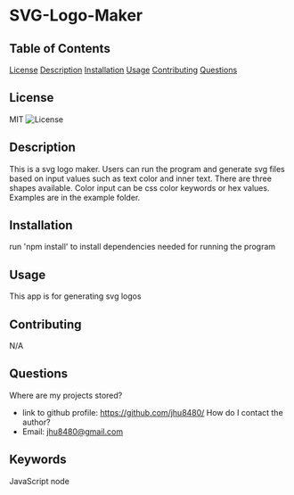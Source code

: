 # SVG-Logo-Maker

## Table of Contents

[License](#license)
[Description](#description)
[Installation](#installation)
[Usage](#usage)
[Contributing](#contributing)
[Questions](#questions)

## License

MIT
![License](https://img.shields.io/badge/License-MIT-blue.svg)

## Description

This is a svg logo maker. Users can run the program and generate svg files based on input values such as text color and inner text. There are three shapes available. Color input can be css color keywords or hex values. Examples are in the example folder.

## Installation

run 'npm install' to install dependencies needed for running the program

## Usage

This app is for generating svg logos

## Contributing

N/A

## Questions

Where are my projects stored?

- link to github profile: https://github.com/jhu8480/
  How do I contact the author?
- Email: jhu8480@gmail.com

## Keywords

JavaScript node
